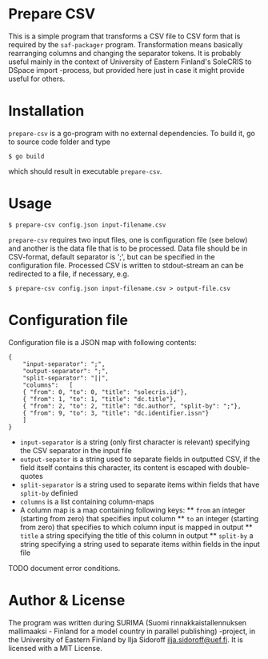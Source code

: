 # Prepare CSV

This is a simple program that transforms a CSV file to CSV form that
is required by the `saf-packager` program. Transformation means
basically rearranging columns and changing the separator tokens. It is
probably useful mainly in the context of University of Eastern
Finland's SoleCRIS to DSpace import -process, but provided here just
in case it might provide useful for others.

# Installation

`prepare-csv` is a go-program with no external dependencies. To build
it, go to source code folder and type

```
$ go build
```

which should result in executable `prepare-csv`.

# Usage

```
$ prepare-csv config.json input-filename.csv
```

`prepare-csv` requires two input files, one is configuration file (see
below) and another is the data file that is to be processed. Data file
should be in CSV-format, default separator is ';', but can be
specified in the configuration file. Processed CSV is written to
stdout-stream an can be redirected to a file, if necessary, e.g.

```
$ prepare-csv config.json input-filename.csv > output-file.csv
```

# Configuration file

Configuration file is a JSON map with following contents:

```
{
    "input-separator": ";",
    "output-separator": ";",
    "split-separator": "||",
    "columns":   [
	{ "from": 0, "to": 0, "title": "solecris.id"},
	{ "from": 1, "to": 1, "title": "dc.title"},
	{ "from": 2, "to": 2, "title": "dc.author", "split-by": ";"},
	{ "from": 9, "to": 3, "title": "dc.identifier.issn"}
    ]
}
```
 * `input-separator` is a string (only first character is relevant) specifying the CSV separator in the input file
 * `output-sepator` is a string used to separate fields in outputted CSV, if the field itself contains this character, its content is escaped with double-quotes
 * `split-separator` is a string used to separate items within fields that have `split-by` definied
 * `columns` is a list containing column-maps
 * A column map is a map containing following keys:
  ** `from` an integer (starting from zero) that specifies input column
  ** `to` an integer (starting from zero) that specifies to which column input is mapped in output
  ** `title` a string specifying the title of this column in output
  ** `split-by` a string specifying a string used to separate items within fields in the input file
  
TODO document error conditions.

# Author & License

The program was written during SURIMA (Suomi rinnakkaistallennuksen
mallimaaksi - Finland for a model country in parallel publishing)
-project, in the University of Eastern Finland by Ilja Sidoroff
<ilja.sidoroff@uef.fi>. It is licensed with a MIT License.
